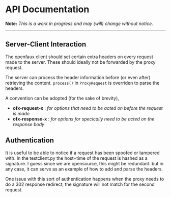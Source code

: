 API Documentation
=================

**Note:** _This is a work in progress and may (will) change without notice._

* * *

## Server-Client Interaction

The openfaux client should set certain extra headers on every request made to the server. These should ideally not be forwarded by the proxy request.

The server can process the header information before (or even after) retrieving the content. `process()` in `ProxyRequest` is overriden to parse the headers.

A convention can be adopted (for the sake of brevity), 

+ __ofx-request-x__  : _for options that need to be acted on before the request is made_
+ __ofx-response-x__  :  _for options for specically need to be acted on the response body_

## Authentication

It is useful to be able to notice if a request has been spoofed or tampered with. In the testclient.py the host+time of the request is hashed as a signature.
I guess since we are opensource, this might be redundant. but in any case, it can serve as an example of how to add and parse the headers.

One issue with this sort of authentication happens when the proxy needs to do a 302 response redirect; the signature will not match for the second request.

